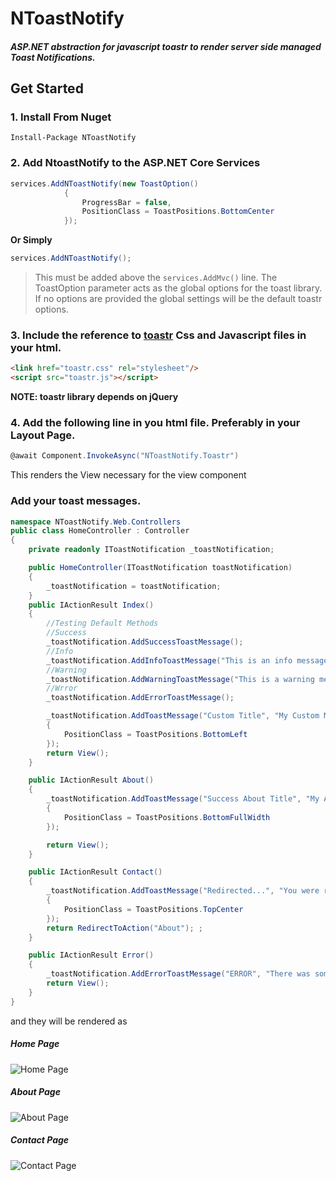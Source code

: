 # NToastNotify
##### ASP.NET abstraction for javascript toastr to render server side managed Toast Notifications.

## Get Started
### 1. Install From Nuget
`Install-Package NToastNotify`

### 2. Add NtoastNotify to the ASP.NET Core Services
```C#
services.AddNToastNotify(new ToastOption()
            {
                ProgressBar = false,
                PositionClass = ToastPositions.BottomCenter
            });
```
**Or Simply**
```C#
services.AddNToastNotify();
```
> This must be added above the `services.AddMvc()` line. 
The ToastOption parameter acts as the global options for the toast library. If no options are  provided the global settings will be the default toastr options.


### 3. Include the reference to [toastr](http://codeseven.github.io/toastr/) Css and Javascript files in your html.
```html
<link href="toastr.css" rel="stylesheet"/>
<script src="toastr.js"></script>
```
**NOTE: toastr library depends on jQuery**

### 4. Add the following line in you html file. Preferably in your Layout Page.
```c#
@await Component.InvokeAsync("NToastNotify.Toastr")
```
This renders the View necessary for the view component

### Add your toast messages.

```c#
namespace NToastNotify.Web.Controllers
public class HomeController : Controller
{
    private readonly IToastNotification _toastNotification;

    public HomeController(IToastNotification toastNotification)
    {
        _toastNotification = toastNotification;
    }
    public IActionResult Index()
    {
        //Testing Default Methods
        //Success
        _toastNotification.AddSuccessToastMessage();
        //Info
        _toastNotification.AddInfoToastMessage("This is an info message");
        //Warning
        _toastNotification.AddWarningToastMessage("This is a warning message");
        //Wrror
        _toastNotification.AddErrorToastMessage();

        _toastNotification.AddToastMessage("Custom Title", "My Custom Message", ToastEnums.ToastType.Success, new ToastOption()
        {
            PositionClass = ToastPositions.BottomLeft
        });
        return View();
    }

    public IActionResult About()
    {
        _toastNotification.AddToastMessage("Success About Title", "My About Warning Message", ToastEnums.ToastType.Warning, new ToastOption()
        {
            PositionClass = ToastPositions.BottomFullWidth
        });

        return View();
    }

    public IActionResult Contact()
    {
        _toastNotification.AddToastMessage("Redirected...", "You were redirected from Contact Page.", ToastEnums.ToastType.Info, new ToastOption()
        {
            PositionClass = ToastPositions.TopCenter
        });
        return RedirectToAction("About"); ;
    }

    public IActionResult Error()
    {
        _toastNotification.AddErrorToastMessage("ERROR", "There was something wrong with this request.");
        return View();
    }
}
```
and they will be rendered as 

##### Home Page
![Home Page](https://raw.githubusercontent.com/nabinked/NToastNotify/master/sample/NToastNotify.Web/wwwroot/images/home-2-0-1.png)
##### About Page
![About Page](https://raw.githubusercontent.com/nabinked/NToastNotify/master/sample/NToastNotify.Web/wwwroot/images/about-2-0-1.PNG)
##### Contact Page
![Contact Page](https://raw.githubusercontent.com/nabinked/NToastNotify/master/sample/NToastNotify.Web/wwwroot/images/contact-2-0-1.PNG)
